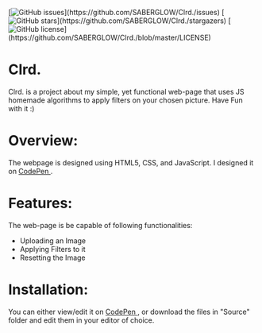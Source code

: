 
[![GitHub issues](https://img.shields.io/github/issues/SABERGLOW/Clrd.)](https://github.com/SABERGLOW/Clrd./issues) [![GitHub stars](https://img.shields.io/github/stars/SABERGLOW/Clrd.)](https://github.com/SABERGLOW/Clrd./stargazers) [![GitHub license](https://img.shields.io/github/license/SABERGLOW/Clrd.)](https://github.com/SABERGLOW/Clrd./blob/master/LICENSE)


# Clrd.
Clrd. is a project about my simple, yet functional web-page that uses JS homemade algorithms to apply filters on your chosen picture. Have Fun with it :)

# Overview:
The webpage is designed using HTML5, CSS, and JavaScript. I designed it on <a href="https://codepen.io/saberglow/pen/OJNypmg"> CodePen </a>. 

# Features:
The web-page is be capable of following functionalities:
* Uploading an Image
* Applying Filters to it
* Resetting the Image

# Installation:
You can either view/edit it on <a href="https://codepen.io/saberglow/pen/OJNypmg"> CodePen </a>, or download the files in "Source" folder and edit them in your editor of choice. 
